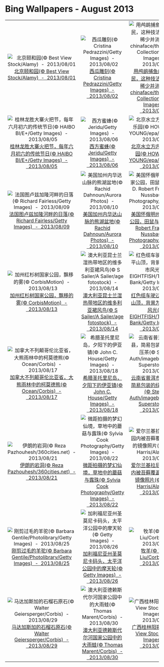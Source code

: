 # Bing Wallpapers - August 2013

| | | | |
|:-------------------------:|:-------------------------:|:-------------------------:|:-------------------------:|
| ![北京颐和园(© Best View Stock/Alamy)  -  2013/08/01](https://bing.ee123.net/img/cn/fhd/2013/08/01.jpg)[北京颐和园(© Best View Stock/Alamy)  -  2013/08/01](https://bing.ee123.net/img/cn/fhd/2013/08/01.jpg) | ![西瓜雕刻(© Cristina Pedrazzini/Getty Images)  -  2013/08/02](https://bing.ee123.net/img/cn/fhd/2013/08/02.jpg)[西瓜雕刻(© Cristina Pedrazzini/Getty Images)  -  2013/08/02](https://bing.ee123.net/img/cn/fhd/2013/08/02.jpg) | ![用鸬鹚捕鱼的中国渔民，这种技法正在日渐稀少并消失(© chinaface/the Agency Collection/Getty Images)  -  2013/08/03](https://bing.ee123.net/img/cn/fhd/2013/08/03.jpg)[用鸬鹚捕鱼的中国渔民，这种技法正在日渐稀少并消失(© chinaface/the Agency Collection/Getty Images)  -  2013/08/03](https://bing.ee123.net/img/cn/fhd/2013/08/03.jpg) | ![芝加哥密歇根湖北方大道湖滩(© Luiz Felipe Castro/Getty Images)  -  2013/08/04](https://bing.ee123.net/img/cn/fhd/2013/08/04.jpg)[芝加哥密歇根湖北方大道湖滩(© Luiz Felipe Castro/Getty Images)  -  2013/08/04](https://bing.ee123.net/img/cn/fhd/2013/08/04.jpg) |
| ![桂林龙胜大寨火把节，每年六月初六的传统节日(© HAIBO BI/E+/Getty Images)  -  2013/08/05](https://bing.ee123.net/img/cn/fhd/2013/08/05.jpg)[桂林龙胜大寨火把节，每年六月初六的传统节日(© HAIBO BI/E+/Getty Images)  -  2013/08/05](https://bing.ee123.net/img/cn/fhd/2013/08/05.jpg) | ![西方蜜蜂(© Jeridu/Getty Images)  -  2013/08/06](https://bing.ee123.net/img/cn/fhd/2013/08/06.jpg)[西方蜜蜂(© Jeridu/Getty Images)  -  2013/08/06](https://bing.ee123.net/img/cn/fhd/2013/08/06.jpg) | ![北京水立方内的嬉水乐园(© HOW HWEE YOUNG/epa/Corbis)  -  2013/08/07](https://bing.ee123.net/img/cn/fhd/2013/08/07.jpg)[北京水立方内的嬉水乐园(© HOW HWEE YOUNG/epa/Corbis)  -  2013/08/07](https://bing.ee123.net/img/cn/fhd/2013/08/07.jpg) | ![台湾屏东的咖啡果实(© Imagemore/Superstock)  -  2013/08/08](https://bing.ee123.net/img/cn/fhd/2013/08/08.jpg)[台湾屏东的咖啡果实(© Imagemore/Superstock)  -  2013/08/08](https://bing.ee123.net/img/cn/fhd/2013/08/08.jpg) |
| ![法国图卢兹加隆河畔的日落(© Richard Fairless/Getty Images)  -  2013/08/09](https://bing.ee123.net/img/cn/fhd/2013/08/09.jpg)[法国图卢兹加隆河畔的日落(© Richard Fairless/Getty Images)  -  2013/08/09](https://bing.ee123.net/img/cn/fhd/2013/08/09.jpg) | ![美国加州内华达山脉的熊湖盆地(© Rachid Dahnoun/Aurora Photos)  -  2013/08/10](https://bing.ee123.net/img/cn/fhd/2013/08/10.jpg)[美国加州内华达山脉的熊湖盆地(© Rachid Dahnoun/Aurora Photos)  -  2013/08/10](https://bing.ee123.net/img/cn/fhd/2013/08/10.jpg) | ![美国怀俄明州黄石国家公园，田鼠与郊狼(© D. Robert Franz/Rolf Nussbaumer Photography/Alamy)  -  2013/08/11](https://bing.ee123.net/img/cn/fhd/2013/08/11.jpg)[美国怀俄明州黄石国家公园，田鼠与郊狼(© D. Robert Franz/Rolf Nussbaumer Photography/Alamy)  -  2013/08/11](https://bing.ee123.net/img/cn/fhd/2013/08/11.jpg) | ![四川成都，中国传统木偶剧中的情侣(© Stock Connection/SuperStock)  -  2013/08/12](https://bing.ee123.net/img/cn/fhd/2013/08/12.jpg)[四川成都，中国传统木偶剧中的情侣(© Stock Connection/SuperStock)  -  2013/08/12](https://bing.ee123.net/img/cn/fhd/2013/08/12.jpg) |
| ![加州红杉树国家公园，飘移的雾(© CorbisMotion)  -  2013/08/13](https://bing.ee123.net/img/cn/fhd/2013/08/13.jpg)[加州红杉树国家公园，飘移的雾(© CorbisMotion)  -  2013/08/13](https://bing.ee123.net/img/cn/fhd/2013/08/13.jpg) | ![澳大利亚昆士兰湿热带地区的维多利亚裙风鸟(© S Sailer/A Sailer/age fotostock)  -  2013/08/14](https://bing.ee123.net/img/cn/fhd/2013/08/14.jpg)[澳大利亚昆士兰湿热带地区的维多利亚裙风鸟(© S Sailer/A Sailer/age fotostock)  -  2013/08/14](https://bing.ee123.net/img/cn/fhd/2013/08/14.jpg) | ![红色缆车驶过香港太平山顶，背景为香港城市风光(© EIGHTFISH/The Image Bank/Getty Images)  -  2013/08/15](https://bing.ee123.net/img/cn/fhd/2013/08/15.jpg)[红色缆车驶过香港太平山顶，背景为香港城市风光(© EIGHTFISH/The Image Bank/Getty Images)  -  2013/08/15](https://bing.ee123.net/img/cn/fhd/2013/08/15.jpg) | ![美国加州死亡谷国家公园，扎布里斯基角的侵蚀岩峭壁(© Dennis Frates/Alamy)  -  2013/08/16](https://bing.ee123.net/img/cn/fhd/2013/08/16.jpg)[美国加州死亡谷国家公园，扎布里斯基角的侵蚀岩峭壁(© Dennis Frates/Alamy)  -  2013/08/16](https://bing.ee123.net/img/cn/fhd/2013/08/16.jpg) |
| ![加拿大不列颠哥伦比亚省，大熊雨林中的柯莫德熊(© Ocean/Corbis)  -  2013/08/17](https://bing.ee123.net/img/cn/fhd/2013/08/17.jpg)[加拿大不列颠哥伦比亚省，大熊雨林中的柯莫德熊(© Ocean/Corbis)  -  2013/08/17](https://bing.ee123.net/img/cn/fhd/2013/08/17.jpg) | ![希腊圣托里尼岛，夕阳下的伊亚镇(© John C. House/Getty Images)  -  2013/08/18](https://bing.ee123.net/img/cn/fhd/2013/08/18.jpg)[希腊圣托里尼岛，夕阳下的伊亚镇(© John C. House/Getty Images)  -  2013/08/18](https://bing.ee123.net/img/cn/fhd/2013/08/18.jpg) | ![云南省普洱市江城县，简易包装的绿茶紧压茶(© Stefan Auth/imagebroker.net/ Superstock)  -  2013/08/19](https://bing.ee123.net/img/cn/fhd/2013/08/19.jpg)[云南省普洱市江城县，简易包装的绿茶紧压茶(© Stefan Auth/imagebroker.net/ Superstock)  -  2013/08/19](https://bing.ee123.net/img/cn/fhd/2013/08/19.jpg) | ![马尔代夫北马累环礁的俯瞰图(© Robert Harding Picture Library/Superstock)  -  2013/08/20](https://bing.ee123.net/img/cn/fhd/2013/08/20.jpg)[马尔代夫北马累环礁的俯瞰图(© Robert Harding Picture Library/Superstock)  -  2013/08/20](https://bing.ee123.net/img/cn/fhd/2013/08/20.jpg) |
| ![伊朗的岩洞(© Reza Pazhouhesh/360cities.net)  -  2013/08/21](https://bing.ee123.net/img/cn/fhd/2013/08/21.jpg)[伊朗的岩洞(© Reza Pazhouhesh/360cities.net)  -  2013/08/21](https://bing.ee123.net/img/cn/fhd/2013/08/21.jpg) | ![微距拍摄的梦幻仙境，草地中的蘑菇与露珠(© Sylvia Cook Photography/Getty Images)  -  2013/08/22](https://bing.ee123.net/img/cn/fhd/2013/08/22.jpg)[微距拍摄的梦幻仙境，草地中的蘑菇与露珠(© Sylvia Cook Photography/Getty Images)  -  2013/08/22](https://bing.ee123.net/img/cn/fhd/2013/08/22.jpg) | ![爱尔兰基拉尼国家公园内被苔藓覆盖的树木的镜像照片(© Derek Harris/Alamy)  -  2013/08/23](https://bing.ee123.net/img/cn/fhd/2013/08/23.jpg)[爱尔兰基拉尼国家公园内被苔藓覆盖的树木的镜像照片(© Derek Harris/Alamy)  -  2013/08/23](https://bing.ee123.net/img/cn/fhd/2013/08/23.jpg) | ![北京附近，长城上的情人锁(© Richard Taylor/4Corners)  -  2013/08/24](https://bing.ee123.net/img/cn/fhd/2013/08/24.jpg)[北京附近，长城上的情人锁(© Richard Taylor/4Corners)  -  2013/08/24](https://bing.ee123.net/img/cn/fhd/2013/08/24.jpg) |
| ![刚剪过毛的羊驼(© Barbara Gentile/Photolibrary/Getty Images)  -  2013/08/25](https://bing.ee123.net/img/cn/fhd/2013/08/25.jpg)[刚剪过毛的羊驼(© Barbara Gentile/Photolibrary/Getty Images)  -  2013/08/25](https://bing.ee123.net/img/cn/fhd/2013/08/25.jpg) | ![加利福尼亚州圣莫尼卡码头，太平洋公园中的摩天轮(© Getty Images)  -  2013/08/26](https://bing.ee123.net/img/cn/fhd/2013/08/26.jpg)[加利福尼亚州圣莫尼卡码头，太平洋公园中的摩天轮(© Getty Images)  -  2013/08/26](https://bing.ee123.net/img/cn/fhd/2013/08/26.jpg) | ![牧羊(© Yang Liu/Corbis)  -  2013/08/27](https://bing.ee123.net/img/cn/fhd/2013/08/27.jpg)[牧羊(© Yang Liu/Corbis)  -  2013/08/27](https://bing.ee123.net/img/cn/fhd/2013/08/27.jpg) | ![印尼布纳肯，一对亲密的麒麟鱼(鳜鱼)(© Martin Strmiska/Alamy)  -  2013/08/28](https://bing.ee123.net/img/cn/fhd/2013/08/28.jpg)[印尼布纳肯，一对亲密的麒麟鱼(鳜鱼)(© Martin Strmiska/Alamy)  -  2013/08/28](https://bing.ee123.net/img/cn/fhd/2013/08/28.jpg) |
| ![马达加斯加的石榴石原石(© Walter Geiersperger/Corbis)  -  2013/08/29](https://bing.ee123.net/img/cn/fhd/2013/08/29.jpg)[马达加斯加的石榴石原石(© Walter Geiersperger/Corbis)  -  2013/08/29](https://bing.ee123.net/img/cn/fhd/2013/08/29.jpg) | ![澳大利亚德赖斯代尔河国家公园中的大雨蛙(© Thomas Marent/Corbis)  -  2013/08/30](https://bing.ee123.net/img/cn/fhd/2013/08/30.jpg)[澳大利亚德赖斯代尔河国家公园中的大雨蛙(© Thomas Marent/Corbis)  -  2013/08/30](https://bing.ee123.net/img/cn/fhd/2013/08/30.jpg) | ![广西桂林阳朔(© Best View Stock/Getty Images)  -  2013/08/31](https://bing.ee123.net/img/cn/fhd/2013/08/31.jpg)[广西桂林阳朔(© Best View Stock/Getty Images)  -  2013/08/31](https://bing.ee123.net/img/cn/fhd/2013/08/31.jpg) |  |
